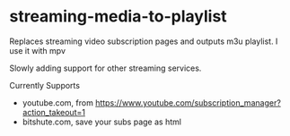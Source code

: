 # streaming-media-to-playlist
Replaces streaming video subscription pages and  outputs m3u playlist. I use it
with mpv

Slowly adding support for other streaming services.

Currently Supports
- youtube.com, from https://www.youtube.com/subscription_manager?action_takeout=1
- bitshute.com, save your subs page as html
